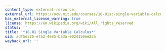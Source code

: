 ```yaml
---
content_type: external-resource
external_url: https://ocw.mit.edu/courses/18-01sc-single-variable-calculus-fall-2010/
has_external_license_warning: true
license: https://en.wikipedia.org/wiki/All_rights_reserved
status: ''
title: '*18.01 Single Variable Calculus*'
uid: adf5e525-e7a2-4e85-ba3a-e024150ee23a
wayback_url: ''
---
```

